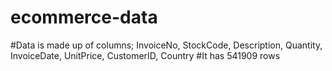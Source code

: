# ecommerce-data
#Data is made up of columns; InvoiceNo,	StockCode,	Description,	Quantity,	InvoiceDate,	UnitPrice,	CustomerID,	Country
#It has 541909 rows
